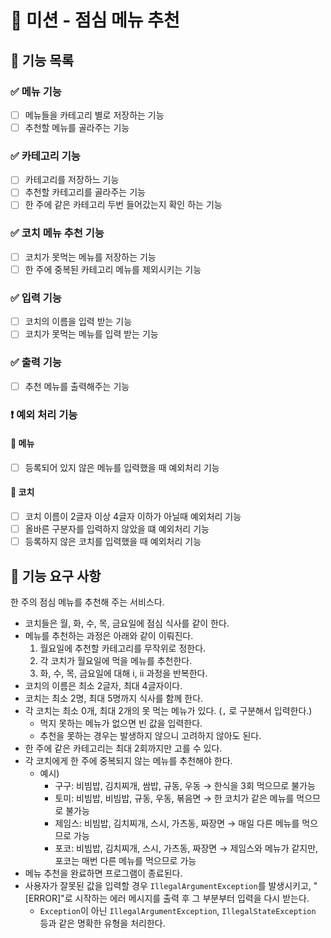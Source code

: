 # 💫 미션 - 점심 메뉴 추천## 🎯 기능 목록### ✅ 메뉴 기능- [ ] 메뉴들을 카테고리 별로 저장하는 기능- [ ] 추천할 메뉴를 골라주는 기능### ✅ 카테고리 기능- [ ] 카테고리를 저장하느 기능- [ ] 추천할 카테고리를 골라주는 기능- [ ] 한 주에 같은 카테고리 두번 들어갔는지 확인 하는 기능### ✅ 코치 메뉴 추천 기능- [ ] 코치가 못먹는 메뉴를 저장하는 기능- [ ] 한 주에 중복된 카테고리 메뉴를 제외시키는 기능### ✅ 입력 기능- [ ] 코치의 이름을 입력 받는 기능- [ ] 코치가 못먹는 메뉴를 입력 받는 기능### ✅ 출력 기능- [ ] 추천 메뉴를 출력해주는 기능### ❗ 예외 처리 기능#### 🔖 메뉴- [ ] 등록되어 있지 않은 메뉴를 입력했을 때 예외처리 기능#### 🔖 코치- [ ] 코치 이름이 2글자 이상 4글자 이하가 아닐때 예외처리 기능- [ ] 올바른 구분자를 입력하지 않았을 떄 예외처리 기능- [ ] 등록하지 않은 코치를 입력했을 때 예외처리 기능## 🚀 기능 요구 사항한 주의 점심 메뉴를 추천해 주는 서비스다.- 코치들은 월, 화, 수, 목, 금요일에 점심 식사를 같이 한다.- 메뉴를 추천하는 과정은 아래와 같이 이뤄진다.    1. 월요일에 추천할 카테고리를 무작위로 정한다.    2. 각 코치가 월요일에 먹을 메뉴를 추천한다.    3. 화, 수, 목, 금요일에 대해 i, ii 과정을 반복한다.- 코치의 이름은 최소 2글자, 최대 4글자이다.- 코치는 최소 2명, 최대 5명까지 식사를 함께 한다.- 각 코치는 최소 0개, 최대 2개의 못 먹는 메뉴가 있다. (`,` 로 구분해서 입력한다.)    - 먹지 못하는 메뉴가 없으면 빈 값을 입력한다.    - 추천을 못하는 경우는 발생하지 않으니 고려하지 않아도 된다.- 한 주에 같은 카테고리는 최대 2회까지만 고를 수 있다.- 각 코치에게 한 주에 중복되지 않는 메뉴를 추천해야 한다.    - 예시)        - 구구: 비빔밥, 김치찌개, 쌈밥, 규동, 우동 → 한식을 3회 먹으므로 불가능        - 토미: 비빔밥, 비빔밥, 규동, 우동, 볶음면 → 한 코치가 같은 메뉴를 먹으므로 불가능        - 제임스: 비빔밥, 김치찌개, 스시, 가츠동, 짜장면 → 매일 다른 메뉴를 먹으므로 가능        - 포코: 비빔밥, 김치찌개, 스시, 가츠동, 짜장면 → 제임스와 메뉴가 같지만, 포코는 매번 다른 메뉴를 먹으므로 가능- 메뉴 추천을 완료하면 프로그램이 종료된다.- 사용자가 잘못된 값을 입력할 경우 `IllegalArgumentException`를 발생시키고, "[ERROR]"로 시작하는 에러 메시지를 출력 후 그 부분부터 입력을 다시  받는다.    - `Exception`이 아닌 `IllegalArgumentException`, `IllegalStateException` 등과 같은 명확한 유형을 처리한다.